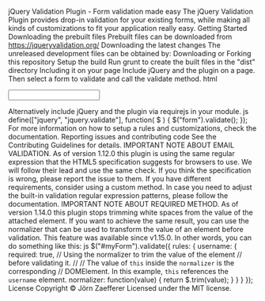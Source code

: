 jQuery Validation Plugin - Form validation made easy The jQuery Validation Plugin provides drop-in validation for your existing forms, while making all kinds of customizations to fit your application really easy. Getting Started Downloading the prebuilt files Prebuilt files can be downloaded from https://jqueryvalidation.org/ Downloading the latest changes The unreleased development files can be obtained by: Downloading or Forking this repository Setup the build Run grunt to create the built files in the "dist" directory Including it on your page Include jQuery and the plugin on a page. Then select a form to validate and call the validate method. html <form> <input required> </form> <script src="jquery.js"></script> <script src="jquery.validate.js"></script> <script> $("form").validate(); </script> Alternatively include jQuery and the plugin via requirejs in your module. js define(["jquery", "jquery.validate"], function( $ ) { $("form").validate(); }); For more information on how to setup a rules and customizations, check the documentation. Reporting issues and contributing code See the Contributing Guidelines for details. IMPORTANT NOTE ABOUT EMAIL VALIDATION. As of version 1.12.0 this plugin is using the same regular expression that the HTML5 specification suggests for browsers to use. We will follow their lead and use the same check. If you think the specification is wrong, please report the issue to them. If you have different requirements, consider using a custom method. In case you need to adjust the built-in validation regular expression patterns, please follow the documentation. IMPORTANT NOTE ABOUT REQUIRED METHOD. As of version 1.14.0 this plugin stops trimming white spaces from the value of the attached element. If you want to achieve the same result, you can use the normalizer that can be used to transform the value of an element before validation. This feature was available since v1.15.0. In other words, you can do something like this: js $("#myForm").validate({ rules: { username: { required: true, // Using the normalizer to trim the value of the element // before validating it. // // The value of `this` inside the `normalizer` is the corresponding // DOMElement. In this example, `this` references the `username` element. normalizer: function(value) { return $.trim(value); } } } }); License Copyright © Jörn Zaefferer Licensed under the MIT license.